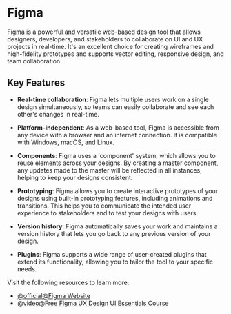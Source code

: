 # Figma

[Figma](https://www.figma.com/) is a powerful and versatile web-based design tool that allows designers, developers, and stakeholders to collaborate on UI and UX projects in real-time. It's an excellent choice for creating wireframes and high-fidelity prototypes and supports vector editing, responsive design, and team collaboration.

## Key Features

- **Real-time collaboration**: Figma lets multiple users work on a single design simultaneously, so teams can easily collaborate and see each other's changes in real-time.

- **Platform-independent**: As a web-based tool, Figma is accessible from any device with a browser and an internet connection. It is compatible with Windows, macOS, and Linux.

- **Components**: Figma uses a 'component' system, which allows you to reuse elements across your designs. By creating a master component, any updates made to the master will be reflected in all instances, helping to keep your designs consistent.

- **Prototyping**: Figma allows you to create interactive prototypes of your designs using built-in prototyping features, including animations and transitions. This helps you to communicate the intended user experience to stakeholders and to test your designs with users.

- **Version history**: Figma automatically saves your work and maintains a version history that lets you go back to any previous version of your design.

- **Plugins**: Figma supports a wide range of user-created plugins that extend its functionality, allowing you to tailor the tool to your specific needs.

Visit the following resources to learn more:
- [@official@Figma Website](https://figma.com)
- [@video@Free Figma UX Design UI Essentials Course](https://youtu.be/kbZejnPXyLM?si=W9oY5j_6AcSuHfq2)
